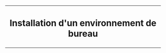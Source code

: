 --------------------------------------------------------------------------------------------------------------
# <p align='center'> Installation d'un environnement de bureau </p>
--------------------------------------------------------------------------------------------------------------
